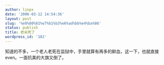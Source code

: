 ```yaml
---
author: linpx
date: '2006-03-12 14:54:36'
layout: post
slug: '%e8%80%81%e7%b1%b3%e6%ad%bb%e4%ba%86'
status: publish
title: 老米死了
wordpress_id: '182'
---
```


知道的不多，一个老人老死在监狱中，手里就算有再多的鲜血，这一下，也就直接even。一面抗美的大旗又倒了。

